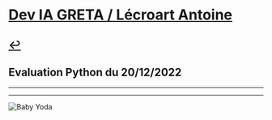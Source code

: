 # [Dev IA GRETA / Lécroart Antoine](https://github.com/Dev-IA-2024/antoine.lecroart)

[↩️](..)
---

## Evaluation Python du 20/12/2022

---
---
![Baby Yoda](https://images3.alphacoders.com/110/1108129.jpg)

